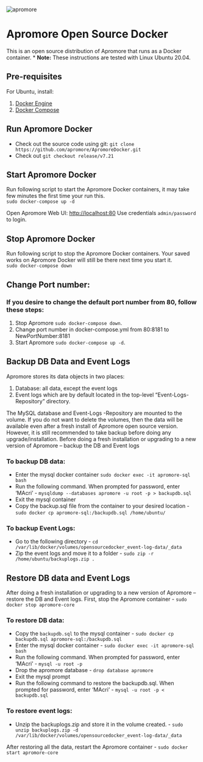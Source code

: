 ![apromore](https://apromore.org/wp-content/uploads/2021/08/Apromore-banner_red.png "apromore")

# Apromore Open Source Docker
This is an open source distribution of Apromore that runs as a Docker container. * <b>Note:</b> These instructions are tested with Linux Ubuntu 20.04. 

## Pre-requisites
For Ubuntu, install:
1. [Docker Engine](https://docs.docker.com/engine/install/ubuntu/)
2. [Docker Compose](https://docs.docker.com/compose/install/)

## Run Apromore Docker
* Check out the source code using git: `git clone https://github.com/apromore/ApromoreDocker.git`
* Check out `git checkout release/v7.21`

## Start Apromore Docker
Run following script to start the Apromore Docker containers, it may take few minutes the first time your run this.  
 `sudo docker-compose up -d`

Open Apromore Web UI: [http://localhost:80](http://localhost:80)
Use credentials `admin/password` to login.

## Stop Apromore Docker

Run following script to stop the Apromore Docker containers.  Your saved works on Apromore Docker will still be there next time you start it.  
`sudo docker-compose down`

## Change Port number:
### If you desire to change the default port number from 80, follow these steps:
1. Stop Apromore `sudo docker-compose down`.
2. Change port number in docker-compose.yml from 80:8181 to NewPortNumber:8181
3. Start Apromore `sudo docker-compose up -d`.


## Backup DB Data and Event Logs
Apromore stores its data objects in two places:
1. Database: all data, except the event logs
2. Event logs which are by default located in the top-level “Event-Logs-Repository” directory.

The MySQL database and Event-Logs -Repository are mounted to the volume. If you do not want to delete the volumes, then the data will be available even after a fresh install of Apromore open source version. However, it is still recommended to take backup before doing any upgrade/installation.
Before doing a fresh installation or upgrading to a new version of Apromore – backup the DB and Event logs

### To backup DB data:
* Enter the mysql docker container `sudo docker exec -it apromore-sql bash`
* Run the following command. When prompted for password, enter ‘MAcri’ - `mysqldump --databases apromore -u root -p > backupdb.sql`
* Exit the mysql container
* Copy the backup.sql file from the container to your desired location - `sudo docker cp apromore-sql:/backupdb.sql /home/ubuntu/`

### To backup Event Logs:
* Go to the following directory - `cd /var/lib/docker/volumes/opensourcedocker_event-log-data/_data`
* Zip the event logs and move it to a folder - `sudo zip -r /home/ubuntu/backuplogs.zip .`

## Restore DB data and Event Logs
After doing a fresh installation or upgrading to a new version of Apromore – restore the DB and Event logs. First, stop the Apromore container - `sudo docker stop apromore-core`

### To restore DB data:
* Copy the `backupdb.sql` to the mysql container - `sudo docker cp backupdb.sql apromore-sql:/backupdb.sql`
* Enter the mysql docker container - `sudo docker exec -it apromore-sql bash`
* Run the following command. When prompted for password, enter ‘MAcri’ - `mysql -u root -p`
* Drop the apromore database - `drop database apromore`
* Exit the mysql prompt
* Run the following command to restore the backupdb.sql. When prompted for password, enter ‘MAcri’ - `mysql -u root -p < backupdb.sql`

### To restore event logs: 
* Unzip the backuplogs.zip and store it in the volume created. - `sudo unzip backuplogs.zip -d /var/lib/docker/volumes/opensourcedocker_event-log-data/_data`

After restoring all the data, restart the Apromore container - `sudo docker start apromore-core`
